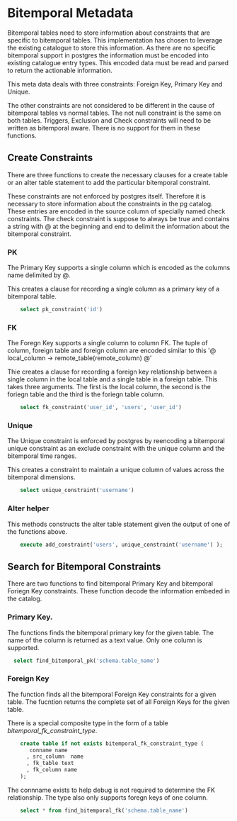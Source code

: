 # Bitemporal Metadata

Bitemporal tables need to store information about constraints
that are specific to bitemporal tables. This implementation has
chosen to leverage the existing catalogue to store this information.
As there are no specific bitemporal support in postgres the 
information must be encoded into existing catalogue entry types. 
This encoded data must be read and parsed to return the actionable
information. 

This meta data deals with three constraints: Foreign Key, Primary Key and
Unique. 

The other constraints are not considered to be different in the cause of
bitemporal tables vs normal tables. The not null constraint is the same 
on both tables. Triggers, Exclusion and Check constraints 
will need to be written as bitemporal aware. 
There is no support for them in these functions. 


## Create Constraints 

There are three functions to create the necessary clauses for a create table 
or an alter table statement to add the particular bitemporal constraint.

These constraints are not enforced by postgres itself. Therefore it is
necessary to store information about the constraints in the pg catalog. These
entries are encoded in the source column of specially named check constraints.
The check constraint is suppose to always be true
and contains a string with @ at the beginning and end to delimit the
information about the bitemporal constraint. 

### PK

The Primary Key supports a single column which is encoded as the columns name 
delimited by @. 

This creates a clause for recording a single column as a primary key of a
bitemporal table. 

```sql 
    select pk_constraint('id')
```

### FK 

The Foregn Key supports a single column to column FK. The tuple of column,
foreign table and foreign column are encoded similar to this
'@ local_column -> remote_table(remote_column) @'

Thie creates a clause for recording a foreign key relationship between 
a single column in the local table and a single table in a foreign table. 
This takes three arguments. The first is the local column, the second is the
foriegn table and the third is the foriegn table column. 

```sql
    select fk_constraint('user_id', 'users', 'user_id') 
```


### Unique

The Unique constraint is enforced by postgres by reencoding a bitemporal
unique constraint as an exclude constraint with the unique column and
the bitemporal time ranges. 

This creates a constraint to maintain a unique column of values across the
bitemporal dimensions. 

```sql
    select unique_constraint('username') 
```


### Alter helper

This methods constructs the alter table statement given the output of one of
the functions above. 

```sql
    execute add_constraint('users', unique_constraint('username') );
```


## Search for Bitemporal Constraints

There are two functions to find bitemporal Primary Key and bitemporal 
Foriegn Key constraints. These function decode the information embeded in the catalog.


### Primary Key.

The functions finds the bitemporal primary key for the given table. The name
of the column is returned as a text value. Only one column is supported.

```sql
  select find_bitemporal_pk('schema.table_name') 
```

### Foreign Key

The function finds all the bitemporal Foreign Key constraints for a given
table. The fucntion returns the complete set of all Foreign Keys for the
given table. 

There is a special composite type in the 
form of a table *bitemporal\_fk\_constraint\_type*. 

```sql
    create table if not exists bitemporal_fk_constraint_type (
       conname name
      , src_column  name
      , fk_table text 
      , fk_column name
    );
```

The connname exists to help debug is not required to determine the FK
relationship. The type also only supports foregn keys of one column.

```sql
    select * from find_bitemporal_fk('schema.table_name') 
```


